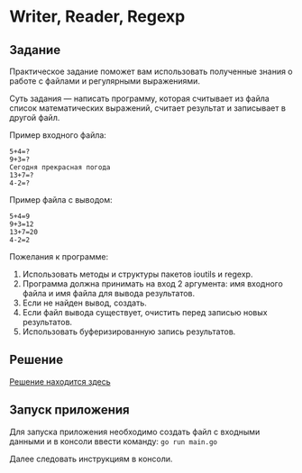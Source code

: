 # Writer, Reader, Regexp

## Задание

Практическое задание поможет вам использовать полученные знания о работе с файлами и регулярными выражениями.

Суть задания — написать программу, которая считывает из файла список математических выражений, считает результат и записывает в другой файл.

Пример входного файла:
```
5+4=?
9+3=?
Сегодня прекрасная погода
13+7=?
4-2=?
```

Пример файла с выводом:
```
5+4=9
9+3=12
13+7=20
4-2=2
```

Пожелания к программе:

1. Использовать методы и структуры пакетов ioutils и regexp. 
2. Программа должна принимать на вход 2 аргумента: имя входного файла и имя файла для вывода результатов. 
3. Если не найден вывод, создать. 
4. Если файл вывода существует, очистить перед записью новых результатов. 
5. Использовать буферизированную запись результатов.

## Решение



[Решение находится здесь](https://github.com/MoJIoToK/learning_go/tree/master/module31_pratice)

## Запуск приложения

Для запуска приложения необходимо создать файл с входными данными и в консоли ввести команду:
`go run main.go`

Далее следовать инструкциям в консоли.
